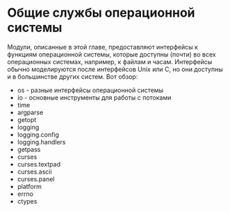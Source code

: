 # Общие службы операционной системы

Модули, описанные в этой главе, предоставляют интерфейсы к функциям операционной системы, которые доступны \(почти\) во всех операционных системах, например, к файлам и часам. Интерфейсы обычно моделируются после интерфейсов Unix или C, но они доступны и в большинстве других систем. Вот обзор:

* os - разные интерфейсы операционной системы
* io - основные инструменты для работы с потоками
* time
* argparse
* getopt
* logging
* logging.config
* logging.handlers
* getpass
* curses
* curses.textpad
* curses.ascii
* curses.panel
* platform
* errno
* ctypes

